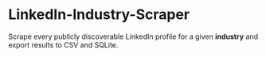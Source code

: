 # LinkedIn-Industry-Scraper
Scrape every publicly discoverable LinkedIn profile for a given **industry** and export results to CSV and SQLite.
